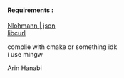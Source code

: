#### Requirements :  
[Nlohmann | json](https://json.nlohmann.me)  
[libcurl](https://www.curl.se)  
  
complie with cmake or something idk  
i use mingw   
  
Arin Hanabi